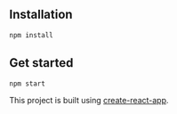 ## Installation

```bash
npm install
```

## Get started

```bash
npm start
```

This project is built using [create-react-app](https://github.com/facebookincubator/create-react-app).

